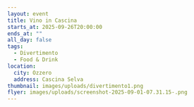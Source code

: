 ```yaml
---
layout: event
title: Vino in Cascina
starts_at: 2025-09-26T20:00:00
ends_at: ""
all_day: false
tags:
  - Divertimento
  - Food & Drink
location:
  city: Ozzero
  address: Cascina Selva
thumbnail: images/uploads/divertimento1.png
flyer: images/uploads/screenshot-2025-09-01-07.31.15-.png
---
```

